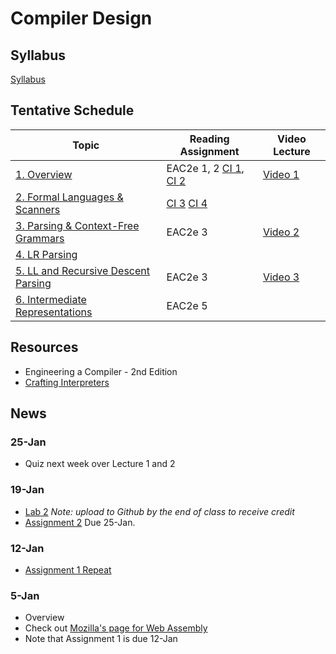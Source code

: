 # Compiler Design

## Syllabus

[Syllabus](syllabus.md)

## Tentative Schedule

| Topic                                                              | Reading Assignment | Video Lecture                                    |
|--------------------------------------------------------------------|--------------------|--------------------------------------------------|
| [1. Overview](lectures/A-overview.pptx)                           | EAC2e  1, 2 [CI 1](https://www.craftinginterpreters.com/introduction.html), [CI 2](https://www.craftinginterpreters.com/a-map-of-the-territory.html)       | [Video 1](https://www.youtube.com/watch?v=Kk22pqxy_VI) |
| [2. Formal Languages & Scanners](lectures/B-regexp.pptx)          |  [CI 3](https://www.craftinginterpreters.com/the-lox-language.html)  [CI 4](https://www.craftinginterpreters.com/scanning.html)                |
| [3. Parsing & Context-Free Grammars](lectures/C-grammars.pptx)    | EAC2e 3            | [Video 2](https://www.youtube.com/watch?v=DwK5EAC3kDI) |
| [4. LR Parsing](lectures/D-lr-parsing.pptx)                       |                    |
| [5. LL and Recursive Descent Parsing](lectures/F-ll-parsing.pptx) | EAC2e 3            | [Video 3](https://youtu.be/8xiEkS9fpjE?t=5579) |
| [6. Intermediate Representations](lectures/G-IRs.pptx)             | EAC2e 5            |                                                  |

## Resources

* Engineering a Compiler - 2nd Edition
* [Crafting Interpreters](http://craftinginterpreters.com/)

## News

### 25-Jan

* Quiz next week over Lecture 1 and 2

### 19-Jan 

* [Lab 2](https://classroom.github.com/a/y-jgJC66) *Note: upload to Github by the end of class to receive credit*
* [Assignment 2](https://classroom.github.com/a/KYaM6G7g) Due 25-Jan.

### 12-Jan

* [Assignment 1 Repeat](https://classroom.github.com/a/fddYkAWl)
    
### 5-Jan

* Overview
* Check out [Mozilla's page for Web Assembly](https://developer.mozilla.org/en-US/docs/WebAssembly)
* Note that Assignment 1 is due 12-Jan